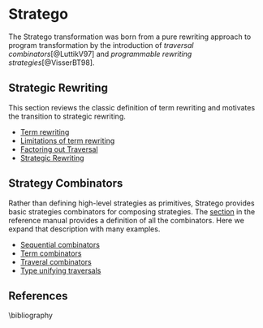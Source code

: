 # Stratego

The Stratego transformation was born from a pure rewriting approach to program transformation by the introduction of _traversal combinators_[@LuttikV97] and _programmable rewriting strategies_[@VisserBT98].

## Strategic Rewriting

This section reviews the classic definition of term rewriting and motivates the transition to strategic rewriting.

- [Term rewriting](strategic-rewriting/term-rewriting.md)
- [Limitations of term rewriting](strategic-rewriting/limitations-of-rewriting.md)
- [Factoring out Traversal](strategic-rewriting/traversal-with-rules.md)
- [Strategic Rewriting](strategic-rewriting/strategig-rewriting.md)

## Strategy Combinators

Rather than defining high-level strategies as primitives, Stratego provides basic strategies combinators for composing strategies.
The [section](../../references/stratego/strategy-combinators.md) in the reference manual provides a definition of all the combinators.
Here we expand that description with many examples.

- [Sequential combinators](strategy-combinators/sequential.md)
- [Term combinators](strategy-combinators/term.md)
- [Traveral combinators](strategy-combinators/traversal.md)
- [Type unifying traversals](strategy-combinators/type-unifying.md)

## References

\bibliography
